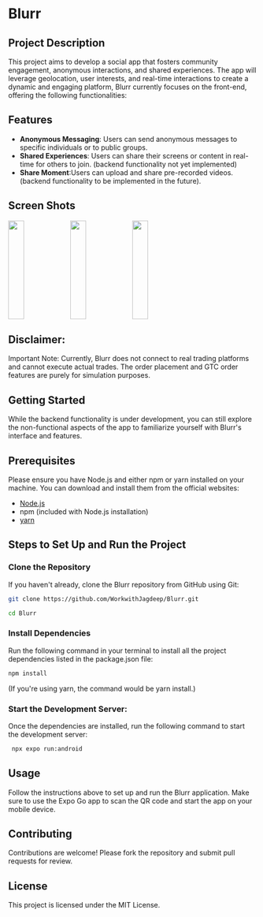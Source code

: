 
# Blurr

## Project Description

This project aims to develop a social app that fosters community engagement, anonymous interactions, and shared experiences. The app will leverage geolocation, user interests, and real-time interactions to create a dynamic and engaging platform, Blurr currently focuses on the front-end, offering the following functionalities:

## Features

- **Anonymous Messaging**: Users can send anonymous messages to specific individuals or to public groups.
- **Shared Experiences**: Users can share their screens or content in real-time for others to join.  (backend functionality not yet implemented)
- **Share Moment**:Users can upload and share pre-recorded videos.(backend functionality to be implemented in the future).


## Screen Shots
<div style="display:flex; align-items:center">
 <img src="https://github.com/user-attachments/assets/cfad053a-800d-4554-940a-afcd503be5ed" width="25%" height="200px"/>
 <img src="https://github.com/user-attachments/assets/f92a24a3-b403-4e34-b9ce-a1876fb67bf4" width="25%" height="200px"/>
 <img src="https://github.com/user-attachments/assets/f38080d9-fccd-47e7-9101-c07391ee9ec5" width="25%" height="200px"/>
</div>

## Disclaimer:

Important Note: Currently, Blurr does not connect to real trading platforms and cannot execute actual trades. The order placement and GTC order features are purely for simulation purposes.

## Getting Started
While the backend functionality is under development, you can still explore the non-functional aspects of the app to familiarize yourself with Blurr's interface and features.

## Prerequisites

Please ensure you have Node.js and either npm or yarn installed on your machine. You can download and install them from the official websites:
- [Node.js](https://nodejs.org/en)
- npm (included with Node.js installation)
- [yarn](https://classic.yarnpkg.com/lang/en/docs/install/)

## Steps to Set Up and Run the Project

### Clone the Repository

If you haven't already, clone the Blurr repository from GitHub using Git:

```bash
git clone https://github.com/WorkwithJagdeep/Blurr.git

```

```bash
cd Blurr
```

### Install Dependencies

Run the following command in your terminal to install all the project dependencies listed in the package.json file:

```bash
npm install
```
(If you're using yarn, the command would be yarn install.)


### Start the Development Server:
Once the dependencies are installed, run the following command to start the development server:

```bash
 npx expo run:android 
```

## Usage

Follow the instructions above to set up and run the Blurr application. Make sure to use the Expo Go app to scan the QR code and start the app on your mobile device.

## Contributing

Contributions are welcome! Please fork the repository and submit pull requests for review.

## License

This project is licensed under the MIT License.
